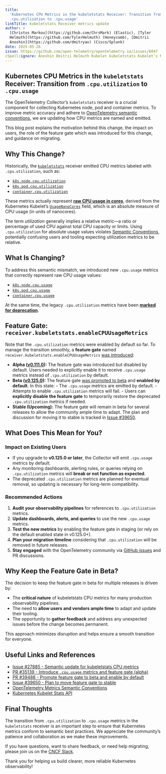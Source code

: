 ```yaml
---
title:
  'Kubernetes CPU Metrics in the kubeletstats Receiver: Transition from
  .cpu.utilization to .cpu.usage'
linkTitle: kubeletstats Receiver metrics update
author: >
  [Christos Markou](https://github.com/ChrsMark) (Elastic), [Tyler
  Helmuth](https://github.com/TylerHelmuth) (Honeycomb), [Dmitrii
  Anoshin](https://github.com/dmitryax) (Cisco/Splunk)
date: 2025-05-26
issue: https://github.com/open-telemetry/opentelemetry.io/issues/6847
cSpell:ignore: Anoshin Dmitrii Helmuth Kubelet kubeletstats Kubelet’s Markou
---
```


## Kubernetes CPU Metrics in the `kubeletstats` Receiver: Transition from `.cpu.utilization` to `.cpu.usage`

The OpenTelemetry Collector’s `kubeletstats` receiver is a crucial component for
collecting Kubernetes node, pod and container metrics. To improve metric
accuracy and adhere to
[OpenTelemetry semantic conventions](/docs/specs/semconv/general/naming/#instrument-naming),
we are updating how CPU metrics are named and emitted.

This blog post explains the motivation behind this change, the impact on users,
the role of the feature gate which was introduced for this change, and guidance
on migrating.

## Why This Change?

Historically, the
[`kubeletstats`](https://github.com/open-telemetry/opentelemetry-collector-contrib/blob/v0.126.0/receiver/kubeletstatsreceiver/README.md)
receiver emitted CPU metrics labeled with `.cpu.utilization`, such as:

- [`k8s.node.cpu.utilization`](https://github.com/open-telemetry/opentelemetry-collector-contrib/blob/v0.126.0/receiver/kubeletstatsreceiver/documentation.md#k8snodecpuutilization)
- [`k8s.pod.cpu.utilization`](https://github.com/open-telemetry/opentelemetry-collector-contrib/blob/v0.126.0/receiver/kubeletstatsreceiver/documentation.md#k8spodcpuutilization)
- [`container.cpu.utilization`](https://github.com/open-telemetry/opentelemetry-collector-contrib/blob/v0.126.0/receiver/kubeletstatsreceiver/documentation.md#containercpuutilization)

These metrics actually represent
[**raw CPU usage in cores**](https://github.com/open-telemetry/opentelemetry-collector-contrib/blob/v0.126.0/receiver/kubeletstatsreceiver/internal/kubelet/cpu.go#L25-L26),
derived from the Kubernetes Kubelet’s
[`UsageNanoCores`](https://github.com/kubernetes/kubernetes/blob/8adc0f041b8e7ad1d30e29cc59c6ae7a15e19828/staging/src/k8s.io/kubelet/pkg/apis/stats/v1alpha1/types.go#L230-L233)
field, which is an absolute measure of CPU usage (in units of nanocores).

The term _utilization_ generally implies a relative metric—a ratio or percentage
of used CPU against total CPU capacity or limits. Using `.cpu.utilization` for
absolute usage values violates
[Semantic Conventions](/docs/specs/semconv/general/naming/#instrument-naming),
potentially confusing users and tooling expecting utilization metrics to be
relative.

## What Is Changing?

To address this semantic mismatch, we introduced new `.cpu.usage` metrics that
correctly represent raw CPU usage values:

- [`k8s.node.cpu.usage`](https://github.com/open-telemetry/opentelemetry-collector-contrib/blob/v0.126.0/receiver/kubeletstatsreceiver/documentation.md#k8snodecpuusage)
- [`k8s.pod.cpu.usage`](https://github.com/open-telemetry/opentelemetry-collector-contrib/blob/v0.126.0/receiver/kubeletstatsreceiver/documentation.md#k8spodcpuusage)
- [`container.cpu.usage`](https://github.com/open-telemetry/opentelemetry-collector-contrib/blob/v0.126.0/receiver/kubeletstatsreceiver/documentation.md#containercpuusage)

At the same time, the legacy `.cpu.utilization` metrics have been
[**marked for deprecation**](https://github.com/open-telemetry/opentelemetry-collector-contrib/blob/v0.126.0/receiver/kubeletstatsreceiver/README.md#metrics-deprecation).

## Feature Gate: `receiver.kubeletstats.enableCPUUsageMetrics`

Note that the `.cpu.utilization` metrics were enabled by default so far. To
manage the transition smoothly, a **feature gate** named
`receiver.kubeletstats.enableCPUUsageMetrics`
[was introduced](https://github.com/open-telemetry/opentelemetry-collector-contrib/pull/35139):

- **Alpha
  ([v0.111.0](https://github.com/open-telemetry/opentelemetry-collector-contrib/releases/tag/v0.111.0)):**
  The feature gate was introduced but disabled by default. Users needed to
  explicitly enable it to receive `.cpu.usage` metrics instead of
  `.cpu.utilization` by default.
- **Beta
  ([v0.125.0](https://github.com/open-telemetry/opentelemetry-collector-contrib/releases/tag/v0.125.0)):**
  The feature gate
  [was promoted to beta](https://github.com/open-telemetry/opentelemetry-collector-contrib/pull/39488)
  and **enabled by default**. In this state: - The `.cpu.usage` metrics are
  emitted by default. - Attempts to enable `.cpu.utilization` metrics will
  fail. - Users can **explicitly disable the feature gate** to temporarily
  restore the deprecated `.cpu.utilization` metrics if needed.
- **Stable (Upcoming):** The feature gate will remain in beta for several
  releases to allow the community ample time to adapt. The plan and discussion
  for moving it to stable is tracked in
  [Issue #39650](https://github.com/open-telemetry/opentelemetry-collector-contrib/issues/39650).

## What Does This Mean for You?

### Impact on Existing Users

- If you upgrade to **v0.125.0 or later**, the Collector will emit `.cpu.usage`
  metrics by default.
- Any monitoring dashboards, alerting rules, or queries relying on
  `.cpu.utilization` metrics will **break or not function as expected**.
- The deprecated `.cpu.utilization` metrics are planned for eventual removal, so
  updating is necessary for long-term compatibility.

### Recommended Actions

1. **Audit your observability pipelines** for references to `.cpu.utilization`
   metrics.
2. **Update dashboards, alerts, and queries** to use the new `.cpu.usage`
   metrics.
3. **Test the new metrics** by enabling the feature gate in staging (or rely on
   the default enabled state in v0.125.0+).
4. **Plan your migration timeline** considering that `.cpu.utilization` will be
   removed in future releases.
5. **Stay engaged** with the OpenTelemetry community via
   [GitHub issues](https://github.com/open-telemetry/opentelemetry-collector-contrib/issues/27885)
   and PR discussions.

## Why Keep the Feature Gate in Beta?

The decision to keep the feature gate in beta for multiple releases is driven
by:

- The **critical nature** of kubeletstats CPU metrics for many production
  observability pipelines.
- The need to **allow users and vendors ample time** to adapt and update their
  tooling.
- The opportunity to **gather feedback** and address any unexpected issues
  before the change becomes permanent.

This approach minimizes disruption and helps ensure a smooth transition for
everyone.

## Useful Links and References

- [Issue #27885 - Semantic update for kubeletstats CPU metrics](https://github.com/open-telemetry/opentelemetry-collector-contrib/issues/27885)
- [PR #35139 - Introduce `.cpu.usage` metrics and feature gate (alpha)](https://github.com/open-telemetry/opentelemetry-collector-contrib/pull/35139)
- [PR #39488 - Promote feature gate to beta and enable by default](https://github.com/open-telemetry/opentelemetry-collector-contrib/pull/39488)
- [Issue #39650 - Plan to move feature gate to stable](https://github.com/open-telemetry/opentelemetry-collector-contrib/issues/39650)
- [OpenTelemetry Metrics Semantic Conventions](/docs/specs/semconv/general/metrics/)
- [Kubernetes Kubelet Stats API](https://pkg.go.dev/k8s.io/kubernetes@v1.19.16/pkg/kubelet/apis/stats/v1alpha1)

## Final Thoughts

The transition from `.cpu.utilization` to `.cpu.usage` metrics in the
`kubeletstats` receiver is an important step to ensure that Kubernetes metrics
conform to semantic best practices. We appreciate the community’s patience and
collaboration as we make these improvements.

If you have questions, want to share feedback, or need help migrating, please
join us on the [CNCF Slack](https://slack.cncf.io/).

Thank you for helping us build clearer, more reliable Kubernetes observability!
